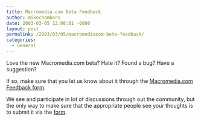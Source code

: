 ```yaml
---
title: Macromedia.com Beta Feedback
author: mikechambers
date: 2003-03-05 12:08:01 -0800
layout: post
permalink: /2003/03/05/macromediacom-beta-feedback/
categories:
  - General
---
```



Love the new Macromedia.com beta? Hate it? Found a bug? Have a suggestion?

If so, make sure that you let us know about it through the [Macromedia.com Feedback form][1].

We see and participate in lot of discussions through out the community, but the only way to make sure that the appropriate people see your thoughts is to submit it via the [form][1].

 [1]: http://www.macromedia.com/bin/webfeedback.cgi